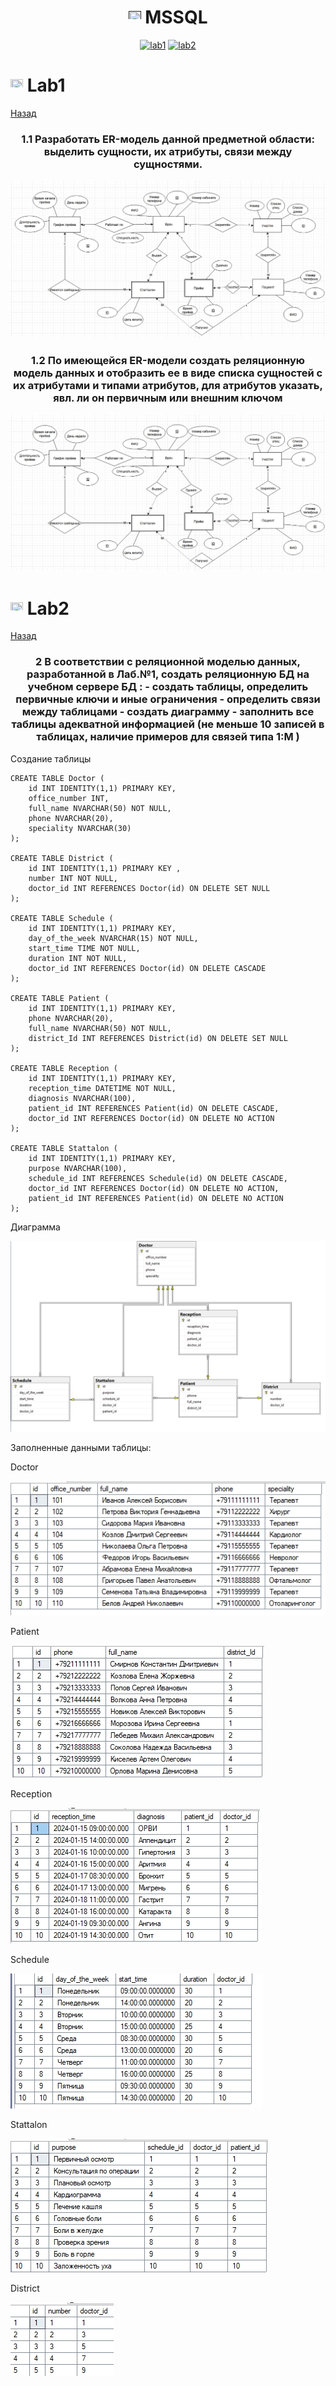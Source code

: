 <h1 name="content" align="center"><a href=""><img src="https://github.com/user-attachments/assets/e080adec-6af7-4bd2-b232-d43cb37024ac" width="20" height="20"/></a> MSSQL</h1>

<p align="center">
  <a href="#-lab1"><img alt="lab1" src="https://img.shields.io/badge/Lab1-blue"></a> 
  <a href="#-lab2"><img alt="lab2" src="https://img.shields.io/badge/Lab2-red"></a>
</p>

# <img src="https://github.com/user-attachments/assets/e080adec-6af7-4bd2-b232-d43cb37024ac" width="20" height="20"/> Lab1

[Назад](#content)
<h3 align="center">
  <a href="#client"></a>
  1.1 Разработать ER-модель данной предметной области: выделить сущности, их атрибуты, связи между сущностями. 
</h3>

![image](/Lab1BD/lab1er.png)

<h3 align="center">
  <a href="#client"></a>
  1.2 По имеющейся ER-модели создать реляционную модель данных и отобразить ее в виде списка сущностей с их атрибутами и типами атрибутов,  для атрибутов указать, явл. ли он первичным или внешним ключом 
</h3>

![image](/Lab1BD/lab1er.png)

# <img src="https://github.com/user-attachments/assets/e080adec-6af7-4bd2-b232-d43cb37024ac" width="20" height="20"/> Lab2
[Назад](#content) 
<h3 align="center"> 
  <a href="#client"></a>
  2 В соответствии с реляционной моделью данных, разработанной в Лаб.№1, создать реляционную БД на учебном сервере БД :
- создать таблицы, определить первичные ключи и иные ограничения
- определить связи между таблицами
- создать диаграмму
- заполнить все таблицы адекватной информацией (не меньше 10 записей в таблицах, наличие примеров для связей типа 1:M )
</h3>

Создание таблицы

```tsql
CREATE TABLE Doctor (
    id INT IDENTITY(1,1) PRIMARY KEY,
    office_number INT,
    full_name NVARCHAR(50) NOT NULL,
    phone NVARCHAR(20),
    speciality NVARCHAR(30)
);

CREATE TABLE District (
    id INT IDENTITY(1,1) PRIMARY KEY ,
    number INT NOT NULL,
    doctor_id INT REFERENCES Doctor(id) ON DELETE SET NULL
);

CREATE TABLE Schedule (
    id INT IDENTITY(1,1) PRIMARY KEY,
    day_of_the_week NVARCHAR(15) NOT NULL,
    start_time TIME NOT NULL,
    duration INT NOT NULL,
    doctor_id INT REFERENCES Doctor(id) ON DELETE CASCADE
);

CREATE TABLE Patient (
    id INT IDENTITY(1,1) PRIMARY KEY,
    phone NVARCHAR(20),
    full_name NVARCHAR(50) NOT NULL,
    district_Id INT REFERENCES District(id) ON DELETE SET NULL
);

CREATE TABLE Reception (
    id INT IDENTITY(1,1) PRIMARY KEY,
    reception_time DATETIME NOT NULL,
    diagnosis NVARCHAR(100),
    patient_id INT REFERENCES Patient(id) ON DELETE CASCADE,
    doctor_id INT REFERENCES Doctor(id) ON DELETE NO ACTION
);

CREATE TABLE Stattalon (
    id INT IDENTITY(1,1) PRIMARY KEY,
    purpose NVARCHAR(100),
    schedule_id INT REFERENCES Schedule(id) ON DELETE CASCADE,
    doctor_id INT REFERENCES Doctor(id) ON DELETE NO ACTION,
    patient_id INT REFERENCES Patient(id) ON DELETE NO ACTION
);
```

Диаграмма

![image](/lab2BD/lab2diagram.png)

Заполненные данными таблицы:

Doctor

![image](/lab2BD/lab2doctor.png)

Patient

![image](/lab2BD/lab2patient.png)

Reception

![image](/lab2BD/lab2reception.png)

Schedule

![image](/lab2BD/lab2schedule.png)

Stattalon

![image](/lab2BD/lab2stattalon.png)

District

![image](/lab2BD/lab2district.png)
